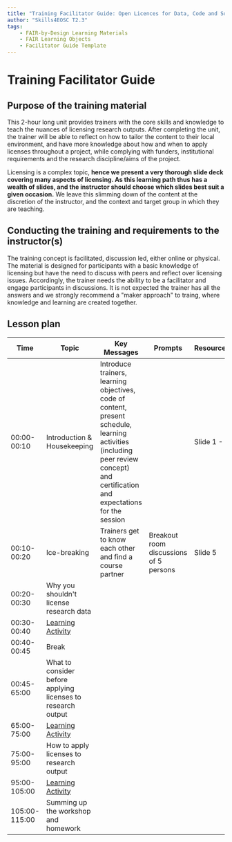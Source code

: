 ```yaml
---
title: "Training Facilitator Guide: Open Licences for Data, Code and Software"
author: "Skills4EOSC T2.3"
tags: 
    - FAIR-by-Design Learning Materials
    - FAIR Learning Objects
    - Facilitator Guide Template
---
```


# Training Facilitator Guide

## Purpose of the training material
This 2-hour long unit provides trainers with the core skills and knowledge to teach the nuances of licensing research outputs. After completing the unit, the trainer will be able to reflect on how to tailor the content to their local environment, and have more knowledge about how and when to apply licenses throughout a project, while complying with funders, institutional requirements and the research discipline/aims of the project.

Licensing is a complex topic, **hence we present a very thorough slide deck covering many aspects of licensing. As this learning path thus has a wealth of slides, and  the instructor should choose which slides best suit a given occasion.**  We leave this slimming down of the content at the discretion of the instructor, and the context and target group in which they are teaching.

## Conducting the training and requirements to the instructor(s)
The training concept is facilitated, discussion led, either online or physical. The material is designed for participants with a basic knowledge of licensing but have the need to discuss with peers and reflect over licensing issues. Accordingly, the trainer needs the ability to be a facilitator and engage participants in discussions. It is not expected the trainer has all the answers and we strongly recommend a "maker approach" to traing, where knowledge and learning are created together.

## Lesson plan

| Time | Topic             | Key Messages     | Prompts    | Resources    |
|-----------|-------------------| -----------------|------------|--------------|
| 00:00-00:10| Introduction & Housekeeping  |Introduce trainers, learning objectives, code of content, present schedule, learning activities (including peer review concept) and certification and expectations for the session |    |Slide 1 - 4    |
| 00:10-00:20  | Ice-breaking  | Trainers get to know each other and find a course partner    | Breakout room discussions of 5 persons    |Slide 5    |
| 00:20-00:30  | Why you shouldn't license research data      | 
| 00:30-00:40  | [Learning Activity](https://github.com/Task-4-2/Open-Licenses-data-code-and-software/blob/main/resources/Learning%20Unit/Activities/activity_details_template.md)   | 
| 00:40-00:45 | Break      | 
| 00:45-65:00 | What to consider before applying licenses to research output  | 
| 65:00-75:00  | [Learning Activity](https://github.com/Task-4-2/Open-Licenses-data-code-and-software/blob/main/resources/Learning%20Unit/Activities/activity_details_template.md)    | 
| 75:00-95:00  | How to apply licenses to research output   |
| 95:00-105:00  | [Learning Activity](https://github.com/Task-4-2/Open-Licenses-data-code-and-software/blob/main/resources/Learning%20Unit/Activities/activity_details_template.md)   |
| 105:00-115:00 | Summing up the workshop and homework  |
